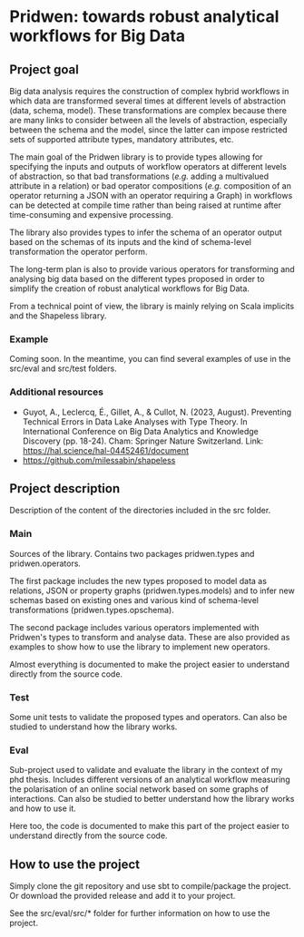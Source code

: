 # Pridwen: towards robust analytical workflows for Big Data

## Project goal

Big data analysis requires the construction of complex hybrid workflows in which data are transformed several times at different levels of abstraction (data, schema, model). These transformations are complex because there are many links to consider between all the levels of abstraction, especially between the schema and the model, since the latter can impose restricted sets of supported attribute types, mandatory attributes, etc. 

The main goal of the Pridwen library is to provide types allowing for specifying the inputs and outputs of workflow operators at different levels of abstraction, so that bad transformations (*e.g.* adding a multivalued attribute in a relation) or bad operator compositions (*e.g.* composition of an operator returning a JSON with an operator requiring a Graph) in workflows can be detected at compile time rather than being raised at runtime after time-consuming and expensive processing.

The library also provides types to infer the schema of an operator output based on the schemas of its inputs and the kind of schema-level transformation the operator perform. 

The long-term plan is also to provide various operators for transforming and analysing big data based on the different types proposed in order to simplify the creation of robust analytical workflows for Big Data.

From a technical point of view, the library is mainly relying on Scala implicits and the Shapeless library.

### Example

Coming soon. In the meantime, you can find several examples of use in the src/eval and src/test folders.


### Additional resources
- Guyot, A., Leclercq, É., Gillet, A., & Cullot, N. (2023, August). Preventing Technical Errors in Data Lake Analyses with Type Theory. In International Conference on Big Data Analytics and Knowledge Discovery (pp. 18-24). Cham: Springer Nature Switzerland. Link: https://hal.science/hal-04452461/document
- https://github.com/milessabin/shapeless

## Project description

Description of the content of the directories included in the src folder.

### Main

Sources of the library. Contains two packages pridwen.types and pridwen.operators.

The first package includes the new types proposed to model data as relations, JSON or property graphs (pridwen.types.models) and to infer new schemas based on existing ones and various kind of schema-level transformations (pridwen.types.opschema).

The second package includes various operators implemented with Pridwen's types to transform and analyse data. These are also provided as examples to show how to use the library to implement new operators. 

Almost everything is documented to make the project easier to understand directly from the source code. 

### Test

Some unit tests to validate the proposed types and operators. Can also be studied to understand how the library works.

### Eval

Sub-project used to validate and evaluate the library in the context of my phd thesis. Includes different versions of an analytical workflow measuring the polarisation of an online social network based on some graphs of interactions. Can also be studied to better understand how the library works and how to use it.

Here too, the code is documented to make this part of the project easier to understand directly from the source code. 

## How to use the project

Simply clone the git repository and use sbt to compile/package the project. Or download the provided release and add it to your project.

See the src/eval/src/* folder for further information on how to use the project.